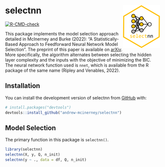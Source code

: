 
<!-- README.md is generated from README.Rmd. Please edit that file -->

# selectnn <img src="man/figures/logo.png" align="right" height="139"/>

<!-- badges: start -->

[![R-CMD-check](https://github.com/andrew-mcinerney/selectnn/workflows/R-CMD-check/badge.svg)](https://github.com/andrew-mcinerney/selectnn/actions)
<!-- badges: end -->

This package implements the model selection approach detailed in
McInerney and Burke (2022): “A Statistically-Based Approach to
Feedforward Neural Network Model Selection”. The preprint of this paper
is available on [arXiv](https://arxiv.org/abs/2207.04248). More
specifically, the algorithm alternates between selecting the hidden
layer complexity and the inputs with the objective of minimizing the
BIC. The neural network function used is `nnet`, which is available from
the R package of the same name (Ripley and Venables, 2022).

## Installation

You can install the development version of selectnn from
[GitHub](https://github.com/) with:

``` r
# install.packages("devtools")
devtools::install_github("andrew-mcinerney/selectnn")
```

## Model Selection

The primary function in this package is `selectnn()`.

``` r
library(selectnn)
selectnn(X, y, Q, n_init)
selectnn(y ~ ., data = df, Q, n_init)
```
